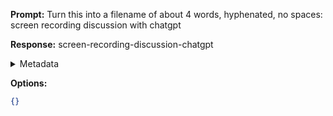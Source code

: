 **Prompt:**
Turn this into a filename of about 4 words, hyphenated, no spaces: screen recording discussion with chatgpt

**Response:**
screen-recording-discussion-chatgpt

<details><summary>Metadata</summary>

- Duration: 1439 ms
- Datetime: 2023-11-10T13:53:32.007867
- Model: gpt-3.5-turbo-0613

</details>

**Options:**
```json
{}
```


